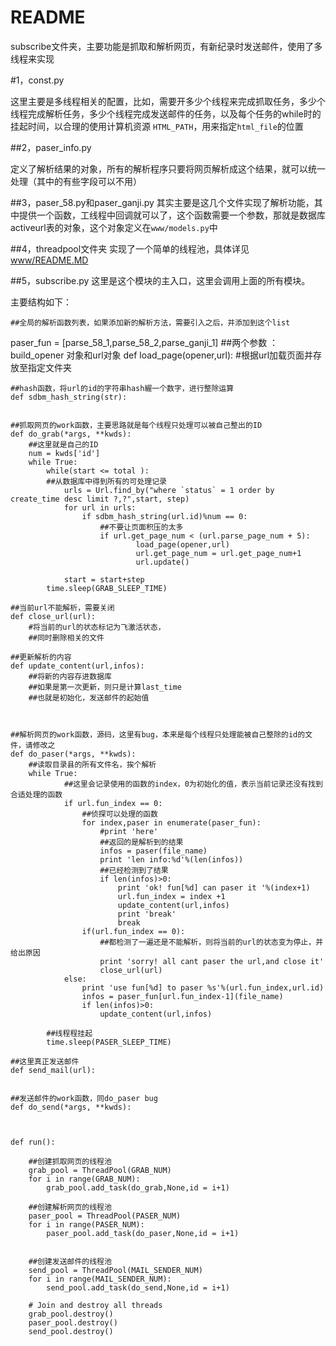 README
==

subscribe文件夹，主要功能是抓取和解析网页，有新纪录时发送邮件，使用了多线程来实现

#1，const.py

这里主要是多线程相关的配置，比如，需要开多少个线程来完成抓取任务，多少个线程完成解析任务，多少个线程完成发送邮件的任务，以及每个任务的while时的挂起时间，以合理的使用计算机资源
`HTML_PATH`，用来指定`html_file`的位置

##2，paser_info.py

定义了解析结果的对象，所有的解析程序只要将网页解析成这个结果，就可以统一处理（其中的有些字段可以不用）

##3，paser\_58.py和paser\_ganji.py
其实主要是这几个文件实现了解析功能，其中提供一个函数，工线程中回调就可以了，这个函数需要一个参数，那就是数据库activeurl表的对象，这个对象定义在`www/models.py`中

##4，threadpool文件夹
实现了一个简单的线程池，具体详见[www/README.MD](threadpool/README.md)

##5，subscribe.py
这里是这个模块的主入口，这里会调用上面的所有模块。

主要结构如下：
	
	##全局的解析函数列表，如果添加新的解析方法，需要引入之后，并添加到这个list
paser_fun = [parse_58_1,parse_58_2,parse_ganji_1]
	##两个参数 ：build_opener 对象和url对象
	def load_page(opener,url):
		#根据url加载页面并存放至指定文件夹
	
	
	##hash函数，将url的id的字符串hash䌂一个数字，进行整除运算
	def sdbm_hash_string(str):
	
	
	##抓取网页的work函数，主要思路就是每个线程只处理可以被自己整出的ID
	def do_grab(*args, **kwds):
		##这里就是自己的ID
	    num = kwds['id']
	    while True:
	        while(start <= total ):  
			##从数据库中得到所有的可处理记录         
	            urls = Url.find_by("where `status` = 1 order by create_time desc limit ?,?",start, step)
	            for url in urls:
	                if sdbm_hash_string(url.id)%num == 0:
	                    ##不要让页面积压的太多
	                    if url.get_page_num < (url.parse_page_num + 5):
	                         	load_page(opener,url)
	                            url.get_page_num = url.get_page_num+1	                            
	                            url.update()
	                        
	            start = start+step
	        time.sleep(GRAB_SLEEP_TIME)
	
	##当前url不能解析，需要关闭
	def close_url(url):
		#将当前的url的状态标记为飞激活状态，
		##同时删除相关的文件

	##更新解析的内容
	def update_content(url,infos):
	    ##将新的内容存进数据库
		##如果是第一次更新，则只是计算last_time
		##也就是初始化，发送邮件的起始值
	    
	
	
	##解析网页的work函数，源码，这里有bug，本来是每个线程只处理能被自己整除的id的文件，请修改之
	def do_paser(*args, **kwds):
		##读取目录县的所有文件名，挨个解析
	    while True:
				##这里会记录使用的函数的index，0为初始化的值，表示当前记录还没有找到合适处理的函数
	            if url.fun_index == 0:
	                ##侦探可以处理的函数
	                for index,paser in enumerate(paser_fun):
	                    #print 'here'
	                    ##返回的是解析到的结果
	                    infos = paser(file_name)
	                    print 'len info:%d'%(len(infos))
	                    ##已经检测到了结果
	                    if len(infos)>0:
	                        print 'ok! fun[%d] can paser it '%(index+1)
	                        url.fun_index = index +1
	                        update_content(url,infos)
	                        print 'break'
	                        break
	                if(url.fun_index == 0):                    
	                    ##都检测了一遍还是不能解析，则将当前的url的状态变为停止，并给出原因
	                    print 'sorry! all cant paser the url,and close it'
	                    close_url(url)
	            else:
	                print 'use fun[%d] to paser %s'%(url.fun_index,url.id)
	                infos = paser_fun[url.fun_index-1](file_name)
	                if len(infos)>0:
	                    update_content(url,infos)
	
	        ##线程程挂起
	        time.sleep(PASER_SLEEP_TIME)
	
	##这里真正发送邮件
	def send_mail(url):
	    
	
	##发送邮件的work函数，同do_paser bug
	def do_send(*args, **kwds):

	          
	
	def run():
	    
	    ##创建抓取网页的线程池
	    grab_pool = ThreadPool(GRAB_NUM)
	    for i in range(GRAB_NUM):
	        grab_pool.add_task(do_grab,None,id = i+1)
	        
	    ##创建解析网页的线程池
	    paser_pool = ThreadPool(PASER_NUM)
	    for i in range(PASER_NUM):
	        paser_pool.add_task(do_paser,None,id = i+1)
	
	        
	    ##创建发送邮件的线程池
	    send_pool = ThreadPool(MAIL_SENDER_NUM)
	    for i in range(MAIL_SENDER_NUM):
	        send_pool.add_task(do_send,None,id = i+1)
	
	    # Join and destroy all threads
	    grab_pool.destroy()
	    paser_pool.destroy()
	    send_pool.destroy()
	

